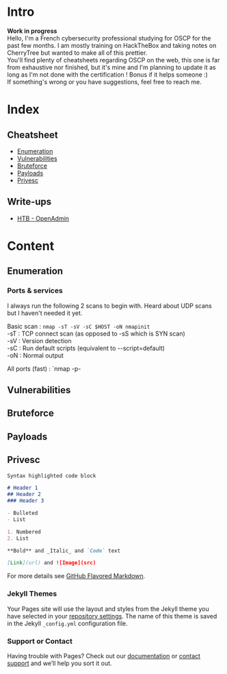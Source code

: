 # Intro

**Work in progress**</br>
Hello, I'm a French cybersecurity professional studying for OSCP for the past few months. I am mostly training on HackTheBox and taking notes on CherryTree but wanted to make all of this prettier.</br>
You'll find plenty of cheatsheets regarding OSCP on the web, this one is far from exhaustive nor finished, but it's mine and I'm planning to update it as long as I'm not done with the certification ! Bonus if it helps someone :)</br>
If something's wrong or you have suggestions, feel free to reach me.</br>

# Index

## Cheatsheet
- [Enumeration](#enumeration)
- [Vulnerabilities](#vulnerabilities)
- [Bruteforce](#bruteforce)
- [Payloads](#payloads)
- [Privesc](#privesc)

## Write-ups
- [HTB - OpenAdmin](https://0xa1d.github.io/openadmin)

# Content

## Enumeration

### Ports & services

I always run the following 2 scans to begin with. Heard about UDP scans but I haven't needed it yet.</br>

Basic scan :
`nmap -sT -sV -sC $HOST -oN nmapinit`</br>
-sT : TCP connect scan (as opposed to -sS which is SYN scan)</br>
-sV : Version detection</br>
-sC : Run default scripts (equivalent to --script=default)</br>
-oN : Normal output</br>

All ports (fast) :
`nmap -p- 

## Vulnerabilities

## Bruteforce

## Payloads

## Privesc


```markdown
Syntax highlighted code block

# Header 1
## Header 2
### Header 3

- Bulleted
- List

1. Numbered
2. List

**Bold** and _Italic_ and `Code` text

[Link](url) and ![Image](src)
```

For more details see [GitHub Flavored Markdown](https://guides.github.com/features/mastering-markdown/).

### Jekyll Themes

Your Pages site will use the layout and styles from the Jekyll theme you have selected in your [repository settings](https://github.com/0xa1d/0xa1d.github.io/settings). The name of this theme is saved in the Jekyll `_config.yml` configuration file.

### Support or Contact

Having trouble with Pages? Check out our [documentation](https://help.github.com/categories/github-pages-basics/) or [contact support](https://github.com/contact) and we’ll help you sort it out.
